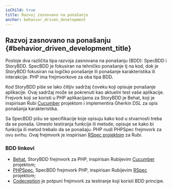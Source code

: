 ```yaml
---
isChild: true
title: Razvoj zasnovano na ponašanju
anchor: behavior_driven_development
---
```


## Razvoj zasnovano na ponašanju {#behavior_driven_development_title}

Postoje dva različita tipa razvoja zasnovana na ponašanju (BDD): SpecBDD i StoryBDD. SpecBDD je fokusiran na tehničko
ponašanje tj na kod, dok je StoryBDD fokusiran na logičko ponašanje ili ponašanje karakteristika ili interakcije. PHP ima
frejmvorkove za oba tipa BDD.

Kod StoryBDD piše se lako čitljiv sadržaj čoveku koji opisuje ponašanje aplikacije. Ovaj sadržaj može se pokrenuti kao
aktuelni test vaše aplikacije. Frejvork koji se koristi u PHP aplikacijama za StoryBDD je Behat, koji je inspirisan Rubi
[Cucumber](http://cukes.info/) projektom i implementira Gherkin DSL za opis ponašanja karakteristika.

Sa SpecBDD pišu se specifikacije koje opisuju kako kod u stvarnosti treba da se ponaša. Umesto testiranja funkcije ili
metode, opisuje se kako bi funkcija ili metod trebalo da se ponašaju. PHP nudi PHPSpec frejmvork za ovu svrhu. Ovaj
frejmvork je inspirisan [RSpec projektom](http://rspec.info/) za Rubi.

### BDD linkovi

* [Behat](http://behat.org/), StoryBDD frejmvork za PHP, inspirisan Rubijevim [Cucumber](http://cukes.info/) projektom;
* [PHPSpec](http://www.phpspec.net/), SpecBDD frejmvork PHP, inspirisan Rubijevim [RSpec](http://rspec.info/) projektom;
* [Codeception](http://www.codeception.com) je potpuni frejmvork za testiranje koji koristi BDD principe.
